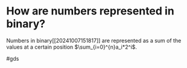 # How are numbers represented in binary? 
Numbers in binary[[20241007151817]] are represented as a sum of the values at a certain position $\sum_{i=0}^{n}a_i*2^i$.

#gds